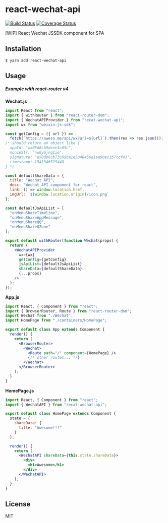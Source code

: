 # react-wechat-api

[![Build Status](https://travis-ci.org/Cap32/react-wechat-api.svg?branch=master)](https://travis-ci.org/Cap32/react-wechat-api)
[![Coverage Status](https://coveralls.io/repos/github/Cap32/react-wechat-api/badge.svg?branch=master)](https://coveralls.io/github/Cap32/react-wechat-api?branch=master)

[WIP] React Wechat JSSDK component for SPA

## Installation

```config
$ yarn add react-wechat-api
```

## Usage

##### Example with react-router v4

**Wechat.js**

```jsx
import React from "react";
import { withRouter } from "react-router-dom";
import { WechatAPIProvider } from "recat-wechat-api";
import wx from "weixin-js-sdk";

const getConfig = ({ url }) =>
  fetch(`https://aweso.me/api/wx?url=${url}`).then(res => res.json());
/* should return an object like {
  appId: "wx05d8cb9deee3c05c",
  nonceStr: "nw0y6jnq1ie",
  signature: "e50d96cb73c09ba1e5848456d1ae90ec1b7ccf43",
  timestamp: 1541346529448
} */

const defaultShareData = {
  title: "Wechat API",
  desc: "Wechat API component for react",
  link: () => window.location.href,
  imgUrl: `${window.location.origin}/icon.png`
};

const defaultJsApiList = [
  "onMenuShareTimeline",
  "onMenuShareAppMessage",
  "onMenuShareQQ",
  "onMenuShareQZone"
];

export default withRouter(function Wechat(props) {
  return (
    <WechatAPIProvider
      wx={wx}
      getConfig={getConfig}
      jsApiList={defaultJsApiList}
      shareData={defaultShareData}
      {...props}
    />
  );
});
```

**App.js**

```jsx
import React, { Component } from "react";
import { BrowserRouter, Route } from "react-router-dom";
import Wechat from "./Wechat";
import HomePage from "./containers/HomePage";

export default class App extends Component {
  render() {
    return (
      <BrowserRouter>
        <Wechat>
          <Route path="/" component={HomePage} />
          {/* other routes... */}
        </Wechat>
      </BrowserRouter>
    );
  }
}
```

**HomePage.js**

```jsx
import React, { Component } from "react";
import { WechatAPI } from "recat-wechat-api";

export default class HomePage extends Component {
  state = {
    shareData: {
      title: "Awesome!!!"
    }
  };

  render() {
    return (
      <WechatAPI shareData={this.state.shareData}>
        <div>
          <h1>Awesome</h1>
        </div>
      </WechatAPI>
    );
  }
}
```

## License

MIT
